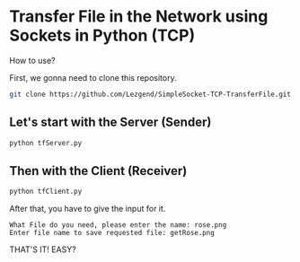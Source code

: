 # Transfer File in the Network using Sockets in Python (TCP)

How to use?

First, we gonna need to clone this repository.
```bash
git clone https://github.com/Lezgend/SimpleSocket-TCP-TransferFile.git
```

## Let's start with the Server (Sender)
```bash
python tfServer.py
```

## Then with the Client (Receiver)
```bash
python tfClient.py
```

After that, you have to give the input for it.
```
What File do you need, please enter the name: rose.png
Enter file name to save requested file: getRose.png
```

THAT'S IT! EASY?
